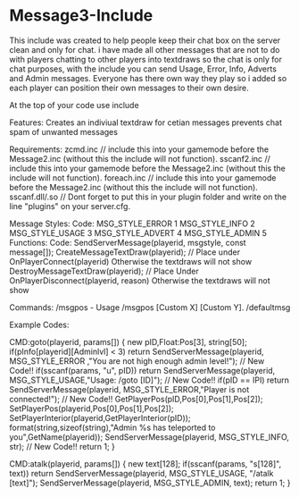 # Message3-Include

This include was created to help people keep their chat box on the server clean and only for chat. i have made all other messages that are not to do with players chatting to other players into textdraws so the chat is only for chat purposes, with the include you can send Usage, Error, Info, Adverts and Admin messages. Everyone has there own way they play so i added so each player can position their own messages to their own desire.

At the top of your code use include <message3>

Features:
Creates an indiviual textdraw for cetian messages
prevents chat spam of unwanted messages

Requirements:
zcmd.inc // include this into your gamemode before the Message2.inc (without this the include will not function).
sscanf2.inc // include this into your gamemode before the Message2.inc (without this the include will not function).
foreach.inc // include this into your gamemode before the Message2.inc (without this the include will not function).
sscanf.dll/.so // Dont forget to put this in your plugin folder and write on the line "plugins" on your server.cfg.

Message Styles:
Code:
MSG_STYLE_ERROR    1
MSG_STYLE_INFO     2
MSG_STYLE_USAGE    3
MSG_STYLE_ADVERT   4
MSG_STYLE_ADMIN    5
Functions:
Code:
SendServerMessage(playerid, msgstyle, const message[]);
CreateMessageTextDraw(playerid); // Place under OnPlayerConnect(playerid) Otherwise the textdraws will not show
DestroyMessageTextDraw(playerid); // Place Under OnPlayerDisconnect(playerid, reason) Otherwise the textdraws will not show

Commands:
/msgpos - Usage /msgpos [Custom X] [Custom Y].
/defaultmsg

Example Codes:

CMD:goto(playerid, params[])
{
    new pID,Float:Pos[3], string[50];
    if(pInfo[playerid][Adminlvl] < 3) return SendServerMessage(playerid, MSG_STYLE_ERROR ,"You are not high enough admin level!");  // New Code!!
    if(sscanf(params, "u", pID)) return SendServerMessage(playerid, MSG_STYLE_USAGE,"Usage: /goto [ID]");  // New Code!!
    if(pID == IPI) return SendServerMessage(playerid, MSG_STYLE_ERROR,"Player is not connected!"); // New Code!!
    GetPlayerPos(pID,Pos[0],Pos[1],Pos[2]);
    SetPlayerPos(playerid,Pos[0],Pos[1],Pos[2]); 
    SetPlayerInterior(playerid,GetPlayerInterior(pID));
    format(string,sizeof(string),"Admin %s has teleported to you",GetName(playerid));
    SendServerMessage(playerid, MSG_STYLE_INFO, str);  // New Code!!
    return 1;
}

CMD:atalk(playerid, params[])
{
	new text[128];
	if(sscanf(params, "s[128]", text)) return SendServerMessage(playerid, MSG_STYLE_USAGE, "/atalk [text]");
	SendServerMessage(playerid, MSG_STYLE_ADMIN, text);
	return 1;
}
